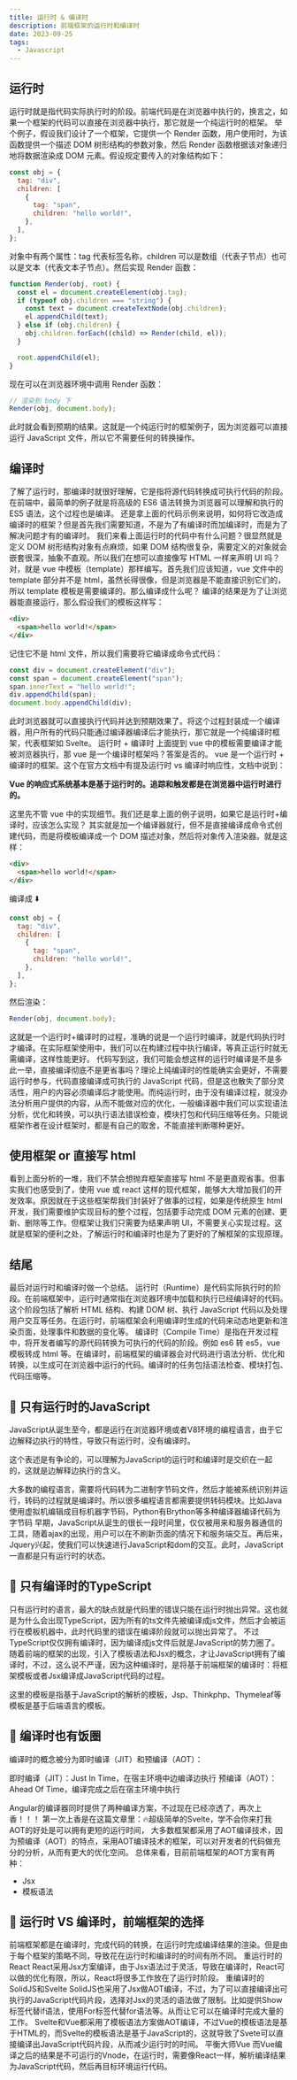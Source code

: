 ```yaml
---
title: 运行时 & 编译时
description: 前端框架的运行时和编译时
date: 2023-09-25
tags:
  - Javascript
---
```


## 运行时

运行时就是指代码实际执行时的阶段。前端代码是在浏览器中执行的，换言之，如果一个框架的代码可以直接在浏览器中执行，那它就是一个纯运行时的框架。
举个例子，假设我们设计了一个框架，它提供一个 Render 函数，用户使用时，为该函数提供一个描述 DOM 树形结构的参数对象，然后 Render 函数根据该对象递归地将数据渲染成 DOM 元素。假设规定要传入的对象结构如下：

```javascript
const obj = {
  tag: "div",
  children: [
    {
      tag: "span",
      children: "hello world!",
    },
  ],
};
```

对象中有两个属性：tag 代表标签名称，children 可以是数组（代表子节点）也可以是文本（代表文本子节点）。然后实现 Render 函数：

```javascript
function Render(obj, root) {
  const el = document.createElement(obj.tag);
  if (typeof obj.children === "string") {
    const text = document.createTextNode(obj.children);
    el.appendChild(text);
  } else if (obj.children) {
    obj.children.forEach((child) => Render(child, el));
  }

  root.appendChild(el);
}
```

现在可以在浏览器环境中调用 Render 函数：

```javascript
// 渲染到 body 下
Render(obj, document.body);
```

此时就会看到预期的结果。这就是一个纯运行时的框架例子，因为浏览器可以直接运行 JavaScript 文件，所以它不需要任何的转换操作。

## 编译时

了解了运行时，那编译时就很好理解，它是指将源代码转换成可执行代码的阶段。在前端中，最简单的例子就是将高级的 ES6 语法转换为浏览器可以理解和执行的 ES5 语法，这个过程也是编译。
还是拿上面的代码示例来说明，如何将它改造成编译时的框架？但是首先我们需要知道，不是为了有编译时而加编译时，而是为了解决问题才有的编译时。
我们来看上面运行时的代码中有什么问题？很显然就是定义 DOM 树形结构对象有点麻烦，如果 DOM 结构很复杂，需要定义的对象就会嵌套很深，抽象不直观。所以我们在想可以直接像写 HTML 一样来声明 UI 吗？对，就是 vue 中模板（template）那样编写。首先我们应该知道，vue 文件中的 template 部分并不是 html，虽然长得很像，但是浏览器是不能直接识别它们的，所以 template 模板是需要编译的。那么编译成什么呢？
编译的结果是为了让浏览器能直接运行，那么假设我们的模板这样写：

```html
<div>
  <span>hello world!</span>
</div>
```

记住它不是 html 文件，所以我们需要将它编译成命令式代码：

```javascript
const div = document.createElement("div");
const span = document.createElement("span");
span.innerText = "hello world!";
div.appendChild(span);
document.body.appendChild(div);
```

此时浏览器就可以直接执行代码并达到预期效果了。将这个过程封装成一个编译器，用户所有的代码只能通过编译器编译后才能执行，那它就是一个纯编译时框架，代表框架如 Svelte。
运行时 + 编译时
上面提到 vue 中的模板需要编译才能被浏览器执行，那 vue 是一个编译时框架吗？答案是否的。
vue 是一个运行时 + 编译时的框架。这个在官方文档中有提及运行时 vs 编译时响应性，文档中说到：

**Vue 的响应式系统基本是基于运行时的。追踪和触发都是在浏览器中运行时进行的。**

这里先不管 vue 中的实现细节。我们还是拿上面的例子说明，如果它是运行时+编译时，应该怎么实现？
其实就是加一个编译器就行，但不是直接编译成命令式创建代码，而是将模板编译成一个 DOM 描述对象，然后将对象传入渲染器。就是这样：

```html
<div>
  <span>hello world!</span>
</div>
```

编译成 ⬇️

```javascript
const obj = {
  tag: "div",
  children: [
    {
      tag: "span",
      children: "hello world!",
    },
  ],
};
```

然后渲染：

```javascript
Render(obj, document.body);
```

这就是一个运行时+编译时的过程，准确的说是一个运行时编译，就是代码执行时才编译。在实际框架使用中，我们可以在构建过程中执行编译，等真正运行时就无需编译，这样性能更好。
代码写到这，我们可能会想这样的运行时编译是不是多此一举，直接编译彻底不是更省事吗？理论上纯编译时的性能确实会更好，不需要运行时参与，代码直接编译成可执行的 JavaScript 代码，但是这也散失了部分灵活性，用户的内容必须编译后才能使用。而纯运行时，由于没有编译过程，就没办法分析用户提供的内容，从而不能做对应的优化，一般编译器中我们可以实现语法分析，优化和转换，可以执行语法错误检查，模块打包和代码压缩等任务。只能说框架作者在设计框架时，都是有自己的取舍，不能直接判断哪种更好。

## 使用框架 or 直接写 html

看到上面分析的一堆，我们不禁会想抛弃框架直接写 html 不是更直观省事。但事实我们也感受到了，使用 vue 或 react 这样的现代框架，能够大大增加我们的开发效率。原因就在于这些框架帮我们封装好了做事的过程，如果是传统原生 html 开发，我们需要维护实现目标的整个过程，包括要手动完成 DOM 元素的创建、更新、删除等工作。但框架让我们只需要为结果声明 UI，不需要关心实现过程。这就是框架的便利之处，了解运行时和编译时也是为了更好的了解框架的实现原理。

## 结尾

最后对运行时和编译时做一个总结。
运行时（Runtime）是代码实际执行时的阶段。在前端框架中，运行时通常指在浏览器环境中加载和执行已经编译好的代码。这个阶段包括了解析 HTML 结构、构建 DOM 树、执行 JavaScript 代码以及处理用户交互等任务。在运行时，前端框架会利用编译时生成的代码来动态地更新和渲染页面，处理事件和数据的变化等。
编译时（Compile Time）是指在开发过程中，将开发者编写的源代码转换为可执行的代码的阶段。例如 es6 转 es5，vue 模板转成 html 等。在编译时，前端框架的编译器会对代码进行语法分析、优化和转换，以生成可在浏览器中运行的代码。编译时的任务包括语法检查、模块打包、代码压缩等。

## 💎 只有运行时的JavaScript

JavaScript从诞生至今，都是运行在浏览器环境或者V8环境的编程语言，由于它边解释边执行的特性，导致只有运行时，没有编译时。

这个表述是有争论的，可以理解为JavaScript的运行时和编译时是交织在一起的，这就是边解释边执行的含义。

大多数的编程语言，需要将代码转为二进制字节码文件，然后才能被系统识别并运行，转码的过程就是编译时。所以很多编程语言都需要提供转码模块。比如Java使用虚拟机编辑成目标机器字节码，Python有Brython等多种编译器编译代码为字节码
早期，JavaScript从诞生的很长一段时间里，仅仅被用来和服务器通信的工具，随着ajax的出现，用户可以在不刷新页面的情况下和服务端交互。再后来，Jquery兴起，使我们可以快速进行JavaScript和dom的交互。此时，JavaScript一直都是只有运行时的状态。

## 💎 只有编译时的TypeScript

只有运行时的语言，最大的缺点就是代码里的错误只能在运行时抛出异常。这也就是为什么会出现TypeScript，因为所有的ts文件先被编译成js文件，然后才会被运行在模板机器中，此时代码里的错误在编译阶段就可以抛出异常了。
不过TypeScript仅仅拥有编译时，因为编译成js文件后就是JavaScript的势力圈了。
随着前端的框架的出现，引入了模板语法和Jsx的概念，才让JavaScript拥有了编译时，不过，这么说不严谨，因为这种编译时，是将基于前端框架的编译时：将框架模板或者Jsx编译成JavaScript代码的过程。

这里的模板是指基于JavaScript的解析的模板，Jsp、Thinkphp、Thymeleaf等模板是基于后端语言的模板。

## 💎 编译时也有饭圈

编译时的概念被分为即时编译（JIT）和预编译（AOT）：

即时编译（JIT）：Just In Time，在宿主环境中边编译边执行
预编译（AOT）：Ahead Of Time，编译完成之后在宿主环境中执行

Angular的编译器同时提供了两种编译方案，不过现在已经凉透了，再次上香！！！
第一次上香是在这篇文章里：🔥超级简单的Svelte，学不会你来打我
AOT的好处是可以拥有更短的运行时间，
大多数框架都采用了AOT编译技术，因为预编译（AOT）的特点，采用AOT编译技术的框架，可以对开发者的代码做充分的分析，从而有更大的优化空间。
总体来看，目前前端框架的AOT方案有两种：

- Jsx
- 模板语法

## 💎 运行时 VS 编译时，前端框架的选择

前端框架都是在编译时，完成代码的转换，在运行时完成编译结果的渲染。但是由于每个框架的策略不同，导致花在运行时和编译时的时间有所不同。
重运行时的React
React采用Jsx方案编译，由于Jsx语法过于灵活，导致在编译时，React可以做的优化有限，所以，React将很多工作放在了运行时阶段。
重编译时的SolidJS和Svelte
SolidJS也采用了Jsx做AOT编译，不过，为了可以直接编译出可执行的JavaScript代码片段，选择对Jsx的灵活的语法做了限制。比如提供Show标签代替if语法，使用For标签代替for语法等。从而让它可以在编译时完成大量的工作。
Svelte和Vue都采用了模板语法方案做AOT编译，不过Vue的模板语法是基于HTML的，而Svelte的模板语法是基于JavaScript的，这就导致了Svete可以直接编译出JavaScript代码片段，从而减少运行时的时间。
平衡大师Vue
而Vue编译之后的结果是不可运行的Vnode，在运行时，需要像React一样，解析编译结果为JavaScript代码，然后再目标环境运行代码。
